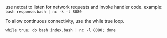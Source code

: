 use netcat to listen for network requests and invoke handler code.
example:
```bash response.bash | nc -k -l 8080```

To allow continuous connectivity, use the while true loop.

```while true; do bash index.bash | nc -l 8080; done```
